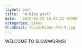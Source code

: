 ```yaml
---
layout: post
title:  "A bike post"
date:   2019-03-25 13:44:22 +0000
categories: bikes
thumbnail: TucsonRides_Pt1-9.jpg
---
```

WELCOME TO SLOWWORMS!
